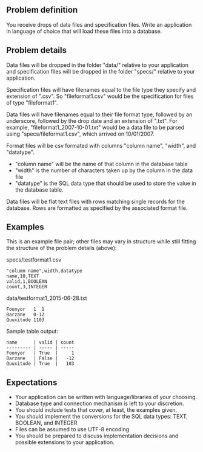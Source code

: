 ## Problem definition

You receive drops of data files and specification files. Write an application
in language of choice that will load these files into a database.

## Problem details

Data files will be dropped in the folder "data/" relative to your application
and specification files will be dropped in the folder "specs/" relative to
your application.

Specification files will have filenames equal to the file type they specify and
extension of ".csv". So "fileformat1.csv" would be the specification for files
of type "fileformat1".

Data files will have filenames equal to their file format type, followed by
an underscore, followed by the drop date and an extension of ".txt". 
For example, "fileformat1_2007-10-01.txt" would be a
data file to be parsed using "specs/fileformat1.csv", which arrived on 10/01/2007.

Format files will be csv formated with columns "column name", "width", and
"datatype". 

* "column name" will be the name of that column in the database table  
* "width" is the number of characters taken up by the column in the data file  
* "datatype" is the SQL data type that should be used to store the value
in the database table.

Data files will be flat text files with rows matching single records for the
database. Rows are formatted as specified by the associated format file.

## Examples

This is an example file pair; other files may vary in structure while still
fitting the structure of the problem details (above):

specs/testformat1.csv

```text
"column name",width,datatype
name,10,TEXT
valid,1,BOOLEAN
count,3,INTEGER
```

data/testformat1_2015-06-28.txt

```text
Foonyor   1  1
Barzane   0-12
Quuxitude 1103
```

Sample table output: 
```text
name      | valid | count 
--------- | ----- | -----
Foonyor   | True  |     1 
Barzane   | False |   -12 
Quuxitude | True  |   103 
```

## Expectations

- Your application can be written with language/libraries of your choosing.
- Database type and connection mechanism is left to your discretion.
- You should include tests that cover, at least, the examples given.
- You should implement the conversions for the SQL data types: TEXT, BOOLEAN,
and INTEGER
- Files can be assumed to use UTF-8 encoding
- You should be prepared to discuss implementation decisions and possible
extensions to your application.